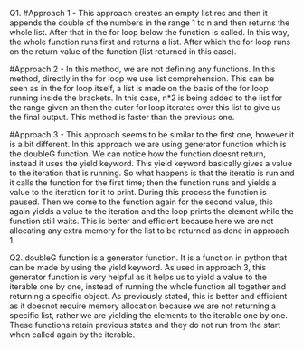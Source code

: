 Q1.
#Approach 1 - 
This approach creates an empty list res and then it appends the double of the numbers in the range 1 to n and then returns the whole list. After that in the for loop below the function is called. In this way, the whole function runs first and returns a list. After which the for loop runs on the return value of the function (list returned in this case).

#Approach 2 - 
In this method, we are not defining any functions. In this method, directly in the for loop we use list comprehension. This can be seen as in the for loop itself, a list is made on the basis of the for loop running inside the [](square) brackets. In this case, n*2 is being added to the list for the range given an then the outer for loop iterates over this list to give us the final output. This method is faster than the previous one.

#Approach 3 -
This approach seems to be similar to the first one, however it is a bit different. In this approach we are using generator function which is the doubleG function. We can notice how the function doesnt return, instead it uses the yield keyword. This yield keyword basically gives a value to the iteration that is running. So what happens is that the iteratio is run and it calls the function for the first time; then the function runs and yields a value to the iteration for it to print. During this process the function is paused. Then we come to the function again for the second value, this again yields a value to the iteration and the loop prints the element while the function still waits. This is better and efficient because here we are not allocating any extra memory for the list to be returned as done in approach 1.

Q2.
doubleG function is a generator function. It is a function in python that can be made by using the yield keyword. As used in approach 3, this generator function is very helpful as it helps us to yield a value to the iterable one by one, instead of running the whole function all together and returning a specific object. As previously stated, this is better and efficient as it doesnot require memory allocation because we are not returning a specific list, rather we are yielding the elements to the iterable one by one. These functions retain previous states and they do not run from the start when called again by the iterable.
